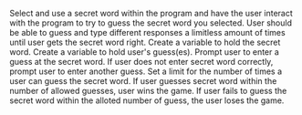 Select and use a secret word within the program and have the user interact with the program to try to guess the secret word you selected.
User should be able to guess and type different responses a limitless amount of times until user gets the secret word right.
Create a variable to hold the secret word.
Create a variable to hold user's guess(es).
Prompt user to enter a guess at the secret word. If user does not enter secret word correctly, prompt user to enter another guess.
Set a limit for the number of times a user can guess the secret word.
If user guesses secret word within the number of allowed guesses, user wins the game.
If user fails to guess the secret word within the alloted number of guess, the user loses the game.